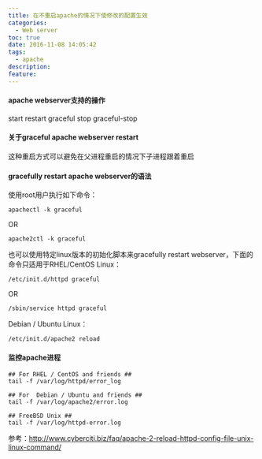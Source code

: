 ```yaml
---
title: 在不重启apache的情况下使修改的配置生效
categories:
  - Web server
toc: true
date: 2016-11-08 14:05:42
tags:
  - apache
description: 
feature:
---
```

#### apache webserver支持的操作
start
restart
graceful
stop
graceful-stop

#### 关于graceful apache webserver restart
这种重启方式可以避免在父进程重启的情况下子进程跟着重启

#### gracefully restart apache webserver的语法
使用root用户执行如下命令：
```
apachectl -k graceful
```
OR
```
apache2ctl -k graceful
```
<!-- more  -->
也可以使用特定linux版本的初始化脚本来gracefully restart webserver，下面的命令只适用于RHEL/CentOS Linux：
```
/etc/init.d/httpd graceful
```
OR
```
/sbin/service httpd graceful
```
Debian / Ubuntu Linux：
```
/etc/init.d/apache2 reload
```

#### 监控apache进程
```
## For RHEL / CentOS and friends ##
tail -f /var/log/httpd/error_log
 
## For  Debian / Ubuntu and friends ##
tail -f /var/log/apache2/error.log
 
## FreeBSD Unix ##
tail -f /var/log/httpd-error.log
```

参考：http://www.cyberciti.biz/faq/apache-2-reload-httpd-config-file-unix-linux-command/

